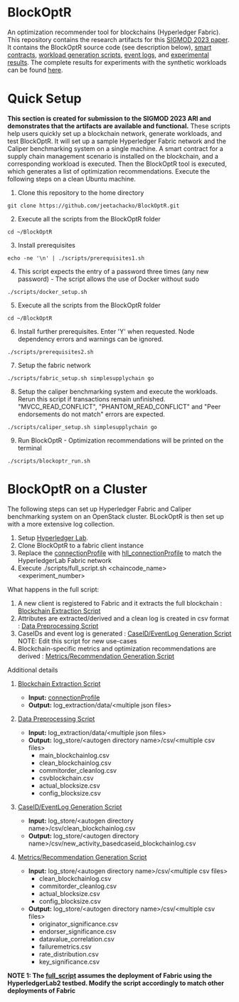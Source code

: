 # BlockOptR
An optimization recommender tool for blockchains (Hyperledger Fabric). This repository contains the research artifacts for this [SIGMOD 2023 paper](https://dl.acm.org/doi/abs/10.1145/3588704). It contains the BlockOptR source code (see description below), [smart contracts](chaincodes), [workload generation scripts](workloads), [event logs](event_logs), and [experimental results](results). The complete results for experiments with the synthetic workloads can be found [here](results/SyntheticWorkloads_CompleteResults.pdf).

# Quick Setup 
**This section is created for submission to the SIGMOD 2023 ARI and demonstrates that the artifacts are available and functional.** These scripts help users quickly set up a blockchain network, generate workloads, and test BlockOptR. It will set up a sample Hyperledger Fabric network and the Caliper benchmarking system on a single machine. A smart contract for a supply chain management scenario is installed on the blockchain, and a corresponding workload is executed. Then the BlockOptR tool is executed, which generates a list of optimization recommendations. Execute the following steps on a clean Ubuntu machine.

1. Clone this repository to the home directory
```shell
git clone https://github.com/jeetachacko/BlockOptR.git
```
2. Execute all the scripts from the BlockOptR folder
```shell
cd ~/BlockOptR
```
3. Install prerequisites
```shell
echo -ne '\n' | ./scripts/prerequisites1.sh
```
4. This script expects the entry of a password three times (any new password) - The script allows the use of Docker without sudo
```shell
./scripts/docker_setup.sh
```
5. Execute all the scripts from the BlockOptR folder
```shell
cd ~/BlockOptR
```
6. Install further prerequisites. Enter 'Y' when requested. Node dependency errors and warnings can be ignored.
```shell
./scripts/prerequisites2.sh
```
7. Setup the fabric network
```shell
./scripts/fabric_setup.sh simplesupplychain go
```
8. Setup the caliper benchmarking system and execute the workloads. Rerun this script if transactions remain unfinished. "MVCC_READ_CONFLICT", "PHANTOM_READ_CONFLICT" and "Peer endorsements do not match" errors are expected.
```shell
./scripts/caliper_setup.sh simplesupplychain go
```
9. Run BlockOptR - Optimization recommendations will be printed on the terminal
```shell
./scripts/blockoptr_run.sh
```



# BlockOptR on a Cluster
The following steps can set up Hyperledger Fabric and Caliper benchmarking system on an OpenStack cluster. BLockOptR is then set up with a more extensive log collection.
1. Setup [Hyperledger Lab](https://github.com/MSRG/HyperLedgerLab-2.0).  
2. Clone BlockOptR to a fabric client instance 
3. Replace the [connectionProfile](log_extraction/connectionprofile.yaml) with [hll_connectionProfile](log_extraction/hll_connectionprofile.yaml) to match the HyperledgerLab Fabric network
4. Execute ./scripts/full_script.sh <chaincode_name> <experiment_number>

What happens in the full script:
1. A new client is registered to Fabric and it extracts the full blockchain : [Blockchain Extraction Script](log_extraction/getBlockchainLogs.js)
2. Attributes are extracted/derived and a clean log is created in csv format : [Data Preprocessing Script](convert_to_csv/convert_blockchain_logs_to_csv.py)
3. CaseIDs and event log is generated : [CaseID/EventLog Generation Script](caseid_generation/caseid_generation.py) NOTE: Edit this script for new use-cases
4. Blockchain-specific metrics and optimization recommendations are derived : [Metrics/Recommendation Generation Script](metrics_evaluation/metrics_evaluation.py)

Additional details
1. [Blockchain Extraction Script](log_extraction/getBlockchainLogs.js)  
    + **Input:** [connectionProfile](log_extraction/connectionprofile.yaml)
    + **Output:** log_extraction/data/\<multiple json files\>

2. [Data Preprocessing Script](convert_to_csv/convert_blockchain_logs_to_csv.py)              
    + **Input:** log_extraction/data/\<multiple json files\>              
    + **Output:** log_store/\<autogen directory name\>/csv/\<multiple csv files\>  
      - main_blockchainlog.csv
      - clean_blockchainlog.csv
      - commitorder_cleanlog.csv
      - csvblockchain.csv
      - actual_blocksize.csv
      - config_blocksize.csv

3. [CaseID/EventLog Generation Script](caseid_generation/caseid_generation.py)              
    + **Input:** log_store/\<autogen directory name\>/csv/clean_blockchainlog.csv              
    + **Output:** log_store/\<autogen directory name\>/csv/new_activity_basedcaseid_blockchainlog.csv  

4. [Metrics/Recommendation Generation Script](metrics_evaluation/metrics_evaluation.py)              
    + **Input:** log_store/\<autogen directory name\>/csv/\<multiple csv files\>
      - clean_blockchainlog.csv
      - commitorder_cleanlog.csv
      - actual_blocksize.csv
      - config_blocksize.csv              
    + **Output:** log_store/\<autogen directory name\>/csv/\<multiple csv files\>
      - originator_significance.csv
      - endorser_significance.csv
      - datavalue_correlation.csv
      - failuremetrics.csv
      - rate_distribution.csv
      - key_significance.csv

**NOTE 1: The [full_script](scripts/full_script.sh) assumes the deployment of Fabric using the HyperledgerLab2 testbed. Modify the script accordingly to match other deployments of Fabric**  


[//]: # (HyperledgerLab2 https://github.com/MSRG/HyperLedgerLab-2.0)
